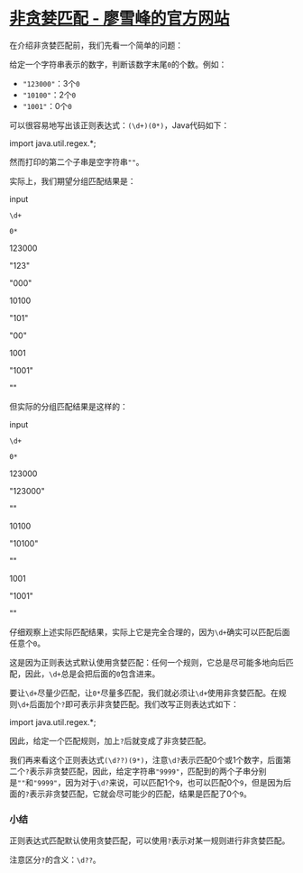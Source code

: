 # [非贪婪匹配 - 廖雪峰的官方网站](https://www.liaoxuefeng.com/wiki/1252599548343744/1306046731649057)

在介绍非贪婪匹配前，我们先看一个简单的问题：

给定一个字符串表示的数字，判断该数字末尾`0`的个数。例如：

-   `"123000"`：3个`0`
-   `"10100"`：2个`0`
-   `"1001"`：0个`0`

可以很容易地写出该正则表达式：`(\d+)(0*)`，Java代码如下：

import java.util.regex.\*;

然而打印的第二个子串是空字符串`""`。

实际上，我们期望分组匹配结果是：

input

`\d+`

`0*`

123000

"123"

"000"

10100

"101"

"00"

1001

"1001"

""

但实际的分组匹配结果是这样的：

input

`\d+`

`0*`

123000

"123000"

""

10100

"10100"

""

1001

"1001"

""

仔细观察上述实际匹配结果，实际上它是完全合理的，因为`\d+`确实可以匹配后面任意个`0`。

这是因为正则表达式默认使用贪婪匹配：任何一个规则，它总是尽可能多地向后匹配，因此，`\d+`总是会把后面的`0`包含进来。

要让`\d+`尽量少匹配，让`0*`尽量多匹配，我们就必须让`\d+`使用非贪婪匹配。在规则`\d+`后面加个`?`即可表示非贪婪匹配。我们改写正则表达式如下：

import java.util.regex.\*;

因此，给定一个匹配规则，加上`?`后就变成了非贪婪匹配。

我们再来看这个正则表达式`(\d??)(9*)`，注意`\d?`表示匹配0个或1个数字，后面第二个`?`表示非贪婪匹配，因此，给定字符串`"9999"`，匹配到的两个子串分别是`""`和`"9999"`，因为对于`\d?`来说，可以匹配1个`9`，也可以匹配0个`9`，但是因为后面的`?`表示非贪婪匹配，它就会尽可能少的匹配，结果是匹配了0个`9`。

### 小结

正则表达式匹配默认使用贪婪匹配，可以使用`?`表示对某一规则进行非贪婪匹配。

注意区分`?`的含义：`\d??`。
